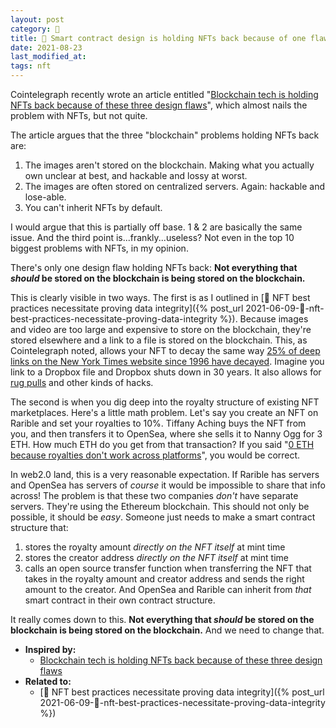 ```yaml
---
layout: post
category: 🌱
title: 🌱 Smart contract design is holding NFTs back because of one flaw
date: 2021-08-23
last_modified_at:
tags: nft
---
```

Cointelegraph recently wrote an article entitled "[Blockchain tech is holding NFTs back because of these three design flaws](https://cointelegraph.com/news/blockchain-tech-is-holding-nfts-back-because-of-these-three-design-flaws)", which almost nails the problem with NFTs, but not quite.

The article argues that the three "blockchain" problems holding NFTs back are:
1. The images aren't stored on the blockchain. Making what you actually own unclear at best, and hackable and lossy at worst.
2. The images are often stored on centralized servers. Again: hackable and lose-able.
3. You can't inherit NFTs by default.

I would argue that this is partially off base. 1 & 2 are basically the same issue. And the third point is...frankly...useless? Not even in the top 10 biggest problems with NFTs, in my opinion.

There's only one design flaw holding NFTs back: **Not everything that *should* be stored on the blockchain is being stored on the blockchain.**

This is clearly visible in two ways. The first is as I outlined in [🌱 NFT best practices necessitate proving data integrity]({% post_url 2021-06-09-🌱-nft-best-practices-necessitate-proving-data-integrity %}). Because images and video are too large and expensive to store on the blockchain, they're stored elsewhere and a link to a file is stored on the blockchain. This, as Cointelegraph noted, allows your NFT to decay the same way [25% of deep links on the New York Times website since 1996 have decayed](https://www.theatlantic.com/technology/archive/2021/06/the-internet-is-a-collective-hallucination/619320/). Imagine you link to a Dropbox file and Dropbox shuts down in 30 years. It also allows for [rug pulls](https://cointelegraph.com/news/opensea-collector-pulls-the-rug-on-nfts-to-highlight-arbitrary-value) and other kinds of hacks.

The second is when you dig deep into the royalty structure of existing NFT marketplaces. Here's a little math problem. Let's say you create an NFT on Rarible and set your royalties to 10%. Tiffany Aching buys the NFT from you, and then transfers it to OpenSea, where she sells it to Nanny Ogg for 3 ETH. How much ETH do you get from that transaction? If you said "[0 ETH because royalties don't work across platforms](https://gov.rarible.com/t/listed-on-rarible-sold-on-opeansea/6154)", you would be correct.

In web2.0 land, this is a very reasonable expectation. If Rarible has servers and OpenSea has servers of _course_ it would be impossible to share that info across! The problem is that these two companies _don't_ have separate servers. They're using the Ethereum blockchain. This should not only be possible, it should be _easy_. Someone just needs to make a smart contract structure that:
1. stores the royalty amount _directly on the NFT itself_ at mint time
2. stores the creator address _directly on the NFT itself_ at mint time
3. calls an open source transfer function when transferring the NFT that takes in the royalty amount and creator address and sends the right amount to the creator.
And OpenSea and Rarible can inherit from _that_ smart contract in their own contract structure.

It really comes down to this. **Not everything that _should_ be stored on the blockchain is being stored on the blockchain.** And we need to change that.

- **Inspired by:** 
	- [Blockchain tech is holding NFTs back because of these three design flaws](https://cointelegraph.com/news/blockchain-tech-is-holding-nfts-back-because-of-these-three-design-flaws)
- **Related to:**
	- [🌱 NFT best practices necessitate proving data integrity]({% post_url 2021-06-09-🌱-nft-best-practices-necessitate-proving-data-integrity %})